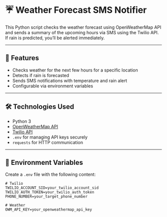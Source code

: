 # ☔ Weather Forecast SMS Notifier

This Python script checks the weather forecast using OpenWeatherMap API and sends a summary of the upcoming hours via SMS using the Twilio API. If rain is predicted, you’ll be alerted immediately.

---

## 📌 Features

- Checks weather for the next few hours for a specific location
- Detects if rain is forecasted
- Sends SMS notifications with temperature and rain alert
- Configurable via environment variables

---

## 🛠️ Technologies Used

- Python 3
- [OpenWeatherMap API](https://openweathermap.org/forecast5)
- [Twilio API](https://www.twilio.com/)
- `.env` for managing API keys securely
- `requests` for HTTP communication

---

## 🔐 Environment Variables

Create a `.env` file with the following content:

```env
# Twilio
TWILIO_ACCOUNT_SID=your_twilio_account_sid
TWILIO_AUTH_TOKEN=your_twilio_auth_token
PHONE_NUMBER=your_target_phone_number

# Weather
OWM_API_KEY=your_openweathermap_api_key

